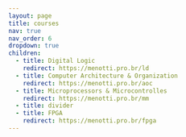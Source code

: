 ```yaml
---
layout: page
title: courses
nav: true
nav_order: 6
dropdown: true
children:
  - title: Digital Logic
    redirect: https://menotti.pro.br/ld
  - title: Computer Architecture & Organization
    redirect: https://menotti.pro.br/aoc
  - title: Microprocessors & Microcontrolles
    redirect: https://menotti.pro.br/mm
  - title: divider
  - title: FPGA
    redirect: https://menotti.pro.br/fpga
---
```

